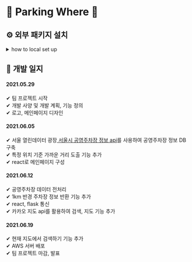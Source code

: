# 🚧 Parking Where 🚧

## ⚙ 외부 패키지 설치

<details><summary>how to local set up</summary>

python 가상 환경(3.8 버전 +)

1. poetry
   ```shell
    $ cd backend
    $ poetry install
   ```


2. npm
   ```shell
    $ cd frontend
    $ npm install
   ```

</details>

## 🚷 개발 일지

#### 2021.05.29

✔ 팀 프로젝트 시작<br>
✔ 개발 사양 및 개발 계획, 기능 정의<br>
✔ 로고, 메인페이지 디자인<br>

#### 2021.06.05

✔ 서울 열린데이터 광장<a href="http://data.seoul.go.kr/dataList/OA-13122/S/1/datasetView.do">
   서울시 공영주차장 정보 api</a>를 사용하여 공영주차장 정보 DB 구축<br>
✔ 특정 위치 기준 가까운 거리 도출 기능 추가<br>
✔ react로 메인페이지 구성<br>

#### 2021.06.12

✔ 공영주차장 데이터 전처리<br>
✔ 1km 반경 주차장 정보 반환 기능 추가<br>
✔ react, flask 통신 <br>
✔ 카카오 지도 api를 활용하여 검색, 지도 기능 추가<br>

#### 2021.06.19

✔ 현재 지도에서 검색하기 기능 추가<br>
✔ AWS 서버 배포<br>
✔ 팀 프로젝트 마감, 발표<br>
